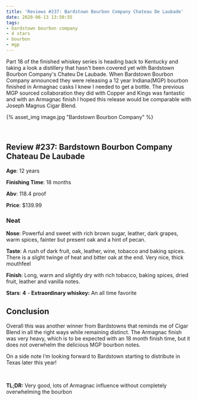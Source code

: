 ```yaml
---
title: 'Reviews #237: Bardstown Bourbon Company Chateau De Laubade'
date: 2020-06-13 13:50:55
tags:
- bardstown bourbon company
- 4 stars
- bourbon
- mgp
---
```


Part 18 of the finished whiskey series is heading back to Kentucky and taking a look a distillery that hasn't been covered yet with Bardstown Bourbon Company's Chateu De Laubade. When Bardstown Bourbon Company announced they were releasing a 12 year Indiana(MGP) bourbon finished in Armagnac casks I knew I needed to get a bottle. The previous MGP sourced collaboration they did with Copper and Kings was fantastic and with an Armagnac finish I hoped this release would be comparable with Joseph Magnus Cigar Blend.

{% asset_img image.jpg "Bardstown Bourbon Company" %}

&nbsp;

## Review #237: Bardstown Bourbon Company Chateau De Laubade
**Age**: 12 years

**Finishing Time**: 18 months

**Abv**: 118.4 proof

**Price**: $139.99

### Neat
**Nose**: Powerful and sweet with rich brown sugar, leather, dark grapes, warm spices, fainter but present oak and a hint of pecan.

**Taste**: A rush of dark fruit, oak, leather, wine, tobacco and baking spices. There is a slight twinge of heat and bitter oak at the end. Very nice, thick mouthfeel

**Finish**: Long, warm and slightly dry with rich tobacco, baking spices, dried fruit, leather and vanilla notes.

**Stars**: **4** - **Extraordinary whiskey:** An all time favorite

## Conclusion

Overall this was another winner from Bardstowns that reminds me of Cigar Blend in all the right ways while remaining distinct. The Armagnac finish was very heavy, which is to be expected with an 18 month finish time, but it does not overwhelm the delicious MGP bourbon notes.


On a side note I’m looking forward to Bardstown starting to distribute in Texas later this year!

&nbsp;

**TL;DR:** Very good, lots of Armagnac influence without completely overwhelming the bourbon
